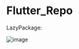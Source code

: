 # Flutter_Repo

LazyPackage:

![image](https://user-images.githubusercontent.com/90522945/193937064-bc8dc8c4-eb80-493f-98c4-80ccf95f16ee.png)

